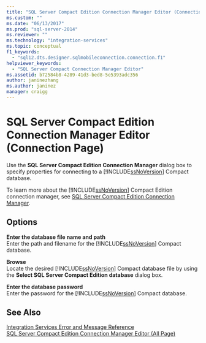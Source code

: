 ```yaml
---
title: "SQL Server Compact Edition Connection Manager Editor (Connection Page) | Microsoft Docs"
ms.custom: ""
ms.date: "06/13/2017"
ms.prod: "sql-server-2014"
ms.reviewer: ""
ms.technology: "integration-services"
ms.topic: conceptual
f1_keywords: 
  - "sql12.dts.designer.sqlmobileconnection.connection.f1"
helpviewer_keywords: 
  - "SQL Server Compact Connection Manager Editor"
ms.assetid: b72584b8-4289-41d3-bed8-5e5393adc356
author: janinezhang
ms.author: janinez
manager: craigg
---
```

# SQL Server Compact Edition Connection Manager Editor (Connection Page)
  Use the **SQL Server Compact Edition Connection Manager** dialog box to specify properties for connecting to a [!INCLUDE[ssNoVersion](../includes/ssnoversion-md.md)] Compact database.  
  
 To learn more about the [!INCLUDE[ssNoVersion](../includes/ssnoversion-md.md)] Compact Edition connection manager, see [SQL Server Compact Edition Connection Manager](connection-manager/sql-server-compact-edition-connection-manager.md).  
  
## Options  
 **Enter the database file name and path**  
 Enter the path and filename for the [!INCLUDE[ssNoVersion](../includes/ssnoversion-md.md)] Compact database.  
  
 **Browse**  
 Locate the desired [!INCLUDE[ssNoVersion](../includes/ssnoversion-md.md)] Compact database file by using the **Select SQL Server Compact Edition database** dialog box.  
  
 **Enter the database password**  
 Enter the password for the [!INCLUDE[ssNoVersion](../includes/ssnoversion-md.md)] Compact database.  
  
## See Also  
 [Integration Services Error and Message Reference](../../2014/integration-services/integration-services-error-and-message-reference.md)   
 [SQL Server Compact Edition Connection Manager Editor &#40;All Page&#41;](../../2014/integration-services/sql-server-compact-edition-connection-manager-editor-all-page.md)  
  
  
